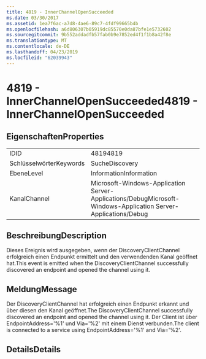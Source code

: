 ```yaml
---
title: 4819 - InnerChannelOpenSucceeded
ms.date: 03/30/2017
ms.assetid: 1ea7f6ac-a7d8-4ae6-89c7-4fdf99665b4b
ms.openlocfilehash: a6d806307b05919dc85570e0da87bfe1e5732602
ms.sourcegitcommit: 9b552addadfb57fab0b9e7852ed4f1f1b8a42f8e
ms.translationtype: MT
ms.contentlocale: de-DE
ms.lasthandoff: 04/23/2019
ms.locfileid: "62039943"
---
```

# <a name="4819---innerchannelopensucceeded"></a><span data-ttu-id="525d0-102">4819 - InnerChannelOpenSucceeded</span><span class="sxs-lookup"><span data-stu-id="525d0-102">4819 - InnerChannelOpenSucceeded</span></span>
## <a name="properties"></a><span data-ttu-id="525d0-103">Eigenschaften</span><span class="sxs-lookup"><span data-stu-id="525d0-103">Properties</span></span>  
  
|||  
|-|-|  
|<span data-ttu-id="525d0-104">ID</span><span class="sxs-lookup"><span data-stu-id="525d0-104">ID</span></span>|<span data-ttu-id="525d0-105">4819</span><span class="sxs-lookup"><span data-stu-id="525d0-105">4819</span></span>|  
|<span data-ttu-id="525d0-106">Schlüsselwörter</span><span class="sxs-lookup"><span data-stu-id="525d0-106">Keywords</span></span>|<span data-ttu-id="525d0-107">Suche</span><span class="sxs-lookup"><span data-stu-id="525d0-107">Discovery</span></span>|  
|<span data-ttu-id="525d0-108">Ebene</span><span class="sxs-lookup"><span data-stu-id="525d0-108">Level</span></span>|<span data-ttu-id="525d0-109">Information</span><span class="sxs-lookup"><span data-stu-id="525d0-109">Information</span></span>|  
|<span data-ttu-id="525d0-110">Kanal</span><span class="sxs-lookup"><span data-stu-id="525d0-110">Channel</span></span>|<span data-ttu-id="525d0-111">Microsoft-Windows-Application Server-Applications/Debug</span><span class="sxs-lookup"><span data-stu-id="525d0-111">Microsoft-Windows-Application Server-Applications/Debug</span></span>|  
  
## <a name="description"></a><span data-ttu-id="525d0-112">Beschreibung</span><span class="sxs-lookup"><span data-stu-id="525d0-112">Description</span></span>  
 <span data-ttu-id="525d0-113">Dieses Ereignis wird ausgegeben, wenn der DiscoveryClientChannel erfolgreich einen Endpunkt ermittelt und den verwendenden Kanal geöffnet hat.</span><span class="sxs-lookup"><span data-stu-id="525d0-113">This event is emitted when the DiscoveryClientChannel successfully discovered an endpoint and opened the channel using it.</span></span>  
  
## <a name="message"></a><span data-ttu-id="525d0-114">Meldung</span><span class="sxs-lookup"><span data-stu-id="525d0-114">Message</span></span>  
 <span data-ttu-id="525d0-115">Der DiscoveryClientChannel hat erfolgreich einen Endpunkt erkannt und über diesen den Kanal geöffnet.</span><span class="sxs-lookup"><span data-stu-id="525d0-115">The DiscoveryClientChannel successfully discovered an endpoint and opened the channel using it.</span></span> <span data-ttu-id="525d0-116">Der Client ist über EndpointAddress='%1' und Via='%2' mit einem Dienst verbunden.</span><span class="sxs-lookup"><span data-stu-id="525d0-116">The client is connected to a service using EndpointAddress='%1' and Via='%2'.</span></span>  
  
## <a name="details"></a><span data-ttu-id="525d0-117">Details</span><span class="sxs-lookup"><span data-stu-id="525d0-117">Details</span></span>
